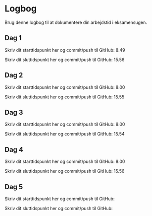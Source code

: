 # Logbog
Brug denne logbog til at dokumentere din arbejdstid i eksamensugen.

## Dag 1
Skriv dit starttidspunkt her og commit/push til GitHub:  8.49

Skriv dit sluttidspunkt her og commit/push til GitHub: 15.56

## Dag 2
Skriv dit starttidspunkt her og commit/push til GitHub: 8.00

Skriv dit sluttidspunkt her og commit/push til GitHub: 15.55

## Dag 3
Skriv dit starttidspunkt her og commit/push til GitHub: 8.00

Skriv dit sluttidspunkt her og commit/push til GitHub: 15.54

## Dag 4
Skriv dit starttidspunkt her og commit/push til GitHub: 8.00

Skriv dit sluttidspunkt her og commit/push til GitHub: 15.56

## Dag 5
Skriv dit starttidspunkt her og commit/push til GitHub: 

Skriv dit sluttidspunkt her og commit/push til GitHub: 
